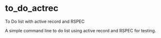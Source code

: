 # to_do_actrec
To Do list with active record and RSPEC

A simple command line to do list using active record and RSPEC for testing.
